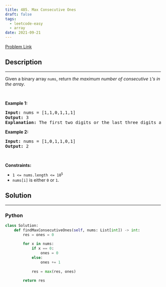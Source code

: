 ```yaml
---
title: 485. Max Consecutive Ones
draft: false
tags: 
  - leetcode-easy
  - array
date: 2021-09-21
---
```


[Problem Link](https://leetcode.com/problems/max-consecutive-ones/)

## Description

---
<p>Given a binary array <code>nums</code>, return <em>the maximum number of consecutive </em><code>1</code><em>&#39;s in the array</em>.</p>

<p>&nbsp;</p>
<p><strong class="example">Example 1:</strong></p>

<pre>
<strong>Input:</strong> nums = [1,1,0,1,1,1]
<strong>Output:</strong> 3
<strong>Explanation:</strong> The first two digits or the last three digits are consecutive 1s. The maximum number of consecutive 1s is 3.
</pre>

<p><strong class="example">Example 2:</strong></p>

<pre>
<strong>Input:</strong> nums = [1,0,1,1,0,1]
<strong>Output:</strong> 2
</pre>

<p>&nbsp;</p>
<p><strong>Constraints:</strong></p>

<ul>
	<li><code>1 &lt;= nums.length &lt;= 10<sup>5</sup></code></li>
	<li><code>nums[i]</code> is either <code>0</code> or <code>1</code>.</li>
</ul>


## Solution

---
### Python
``` py title='max-consecutive-ones'
class Solution:
    def findMaxConsecutiveOnes(self, nums: List[int]) -> int:
        res = ones = 0
        
        for x in nums:
            if x == 0:
                ones = 0
            else:
                ones += 1
        
            res = max(res, ones)
        
        return res
```

